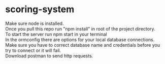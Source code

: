 # scoring-system
Make sure node is installed. <br>
Once you pull this repo run "npm install" in root of the project directory. <br>
To start the server run npm start in your terminal <br>
In the ormconfig there are options for your local database connections. Make sure you have to correct database name and credentials before you try to connect or it will fail. <br>
Download postman to send http requests.<br>

